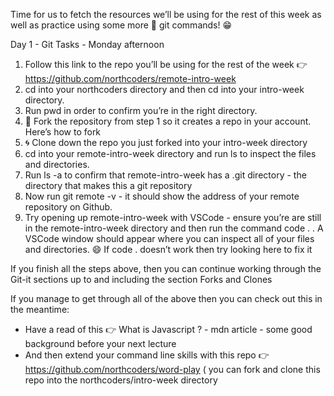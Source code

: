 Time for us to fetch the resources we’ll be using for the rest of this week as well as practice using some more :key: git commands! :grin:

Day 1 - Git Tasks - Monday afternoon

1.  Follow this link to the repo you’ll be using for the rest of the week :point_right: https://github.com/northcoders/remote-intro-week
2.  cd into your northcoders directory and then cd into your intro-week directory.
3.  Run pwd in order to confirm you’re in the right directory.
4.  :fork_and_knife: Fork the repository from step 1 so it creates a repo in your account. Here’s how to fork
5.  :cyclone: Clone down the repo you just forked into your intro-week directory
6.  cd into your remote-intro-week directory and run ls to inspect the files and directories.
7.  Run ls -a to confirm that remote-intro-week has a .git directory - the directory that makes this a git repository
8.  Now run git remote -v - it should show the address of your remote repository on Github.
9.  Try opening up remote-intro-week with VSCode - ensure you’re are still in the remote-intro-week directory and then run the command code . . A VSCode window should appear where you can inspect all of your files and directories. :smile: If code . doesn’t work then try looking here to fix it

If you finish all the steps above, then you can continue working through the Git-it sections up to and including the section Forks and Clones

If you manage to get through all of the above then you can check out this in the meantime:

- Have a read of this :point_right: What is Javascript ? - mdn article - some good background before your next lecture
- And then extend your command line skills with this repo :point_right: https://github.com/northcoders/word-play ( you can fork and clone this repo into the northcoders/intro-week directory
